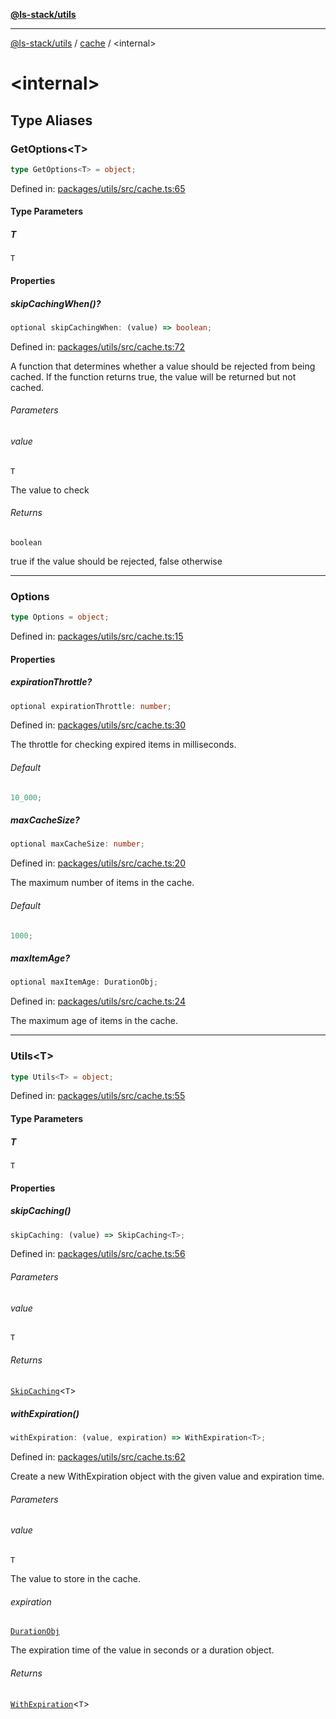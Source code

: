 [**@ls-stack/utils**](../README.md)

---

[@ls-stack/utils](../modules.md) / [cache](README.md) / \<internal\>

# \<internal\>

## Type Aliases

### GetOptions\<T\>

```ts
type GetOptions<T> = object;
```

Defined in: [packages/utils/src/cache.ts:65](https://github.com/lucasols/utils/blob/main/packages/utils/src/cache.ts#L65)

#### Type Parameters

##### T

`T`

#### Properties

##### skipCachingWhen()?

```ts
optional skipCachingWhen: (value) => boolean;
```

Defined in: [packages/utils/src/cache.ts:72](https://github.com/lucasols/utils/blob/main/packages/utils/src/cache.ts#L72)

A function that determines whether a value should be rejected from being cached.
If the function returns true, the value will be returned but not cached.

###### Parameters

###### value

`T`

The value to check

###### Returns

`boolean`

true if the value should be rejected, false otherwise

---

### Options

```ts
type Options = object;
```

Defined in: [packages/utils/src/cache.ts:15](https://github.com/lucasols/utils/blob/main/packages/utils/src/cache.ts#L15)

#### Properties

##### expirationThrottle?

```ts
optional expirationThrottle: number;
```

Defined in: [packages/utils/src/cache.ts:30](https://github.com/lucasols/utils/blob/main/packages/utils/src/cache.ts#L30)

The throttle for checking expired items in milliseconds.

###### Default

```ts
10_000;
```

##### maxCacheSize?

```ts
optional maxCacheSize: number;
```

Defined in: [packages/utils/src/cache.ts:20](https://github.com/lucasols/utils/blob/main/packages/utils/src/cache.ts#L20)

The maximum number of items in the cache.

###### Default

```ts
1000;
```

##### maxItemAge?

```ts
optional maxItemAge: DurationObj;
```

Defined in: [packages/utils/src/cache.ts:24](https://github.com/lucasols/utils/blob/main/packages/utils/src/cache.ts#L24)

The maximum age of items in the cache.

---

### Utils\<T\>

```ts
type Utils<T> = object;
```

Defined in: [packages/utils/src/cache.ts:55](https://github.com/lucasols/utils/blob/main/packages/utils/src/cache.ts#L55)

#### Type Parameters

##### T

`T`

#### Properties

##### skipCaching()

```ts
skipCaching: (value) => SkipCaching<T>;
```

Defined in: [packages/utils/src/cache.ts:56](https://github.com/lucasols/utils/blob/main/packages/utils/src/cache.ts#L56)

###### Parameters

###### value

`T`

###### Returns

[`SkipCaching`](README.md#skipcaching)\<`T`\>

##### withExpiration()

```ts
withExpiration: (value, expiration) => WithExpiration<T>;
```

Defined in: [packages/utils/src/cache.ts:62](https://github.com/lucasols/utils/blob/main/packages/utils/src/cache.ts#L62)

Create a new WithExpiration object with the given value and expiration time.

###### Parameters

###### value

`T`

The value to store in the cache.

###### expiration

[`DurationObj`](../time.md#durationobj)

The expiration time of the value in seconds or a duration object.

###### Returns

[`WithExpiration`](README.md#withexpiration)\<`T`\>
